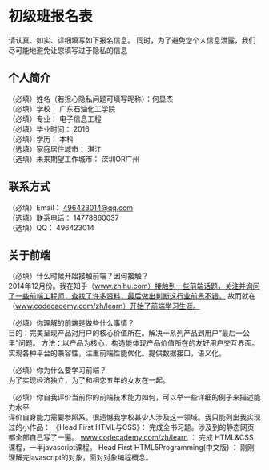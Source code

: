 # 初级班报名表

请认真、如实、详细填写如下报名信息。
同时，为了避免您个人信息泄露，我们尽可能地避免让您填写过于隐私的信息

## 个人简介

（必填）姓名（若担心隐私问题可填写昵称）：何显杰	
（必填）学校：							  广东石油化工学院		
（必填）专业：							  电子信息工程	
（必填）毕业时间：						  2016   
（必填）学历：							  本科   
（选填）家庭居住城市：					  湛江  
（选填）未来期望工作城市：				  深圳OR广州  

## 联系方式								  	

（必填）Email：							  496423014@qq.com	
（选填）联系电话：						  14778860037  
（选填）QQ：							  496423014

## 关于前端

（必填）什么时候开始接触前端？因何接触？  
		2014年12月份。我在知乎（www.zhihu.com）接触到一些前端话题，关注并询问了一些前端工程师，查找了许多资料，最后做出判断这行业前景不错。
		故而就在（www.codecademy.com/zh/learn）开始了前端学习生涯。
		
（必填）你理解的前端是做些什么事情？  
		目的：完美呈现产品对用户的核心价值所在。解决一系列产品到用户“最后一公里”问题。
		方法：以产品为核心，构造能体现产品价值所在的友好用户交互界面。实现各种平台的兼容性，注重前端性能优化。提供数据接口，语义化。   
		
（必填）你为什么要学习前端？  
		为了实现经济独立，为了和相恋五年的女友在一起。

（必填）你自我评价当前你的前端技术能力如何，可以举一些详细的例子来描述能力水平  
		评价自身能力需要参照系，很遗憾我学校甚少人涉及这一领域。我只能列出我实现过的小作品：
		《Head First HTML与CSS》： 完成全书习题。涉及到的静态网页都全部自己写了一遍。
		www.codecademy.com/zh/learn ： 完成 HTML&CSS 课程，一半javascript课程。
		Head First HTML5Programming(中文版) ： 刚刚理解完javascript的对象，面对对象编程概念。


